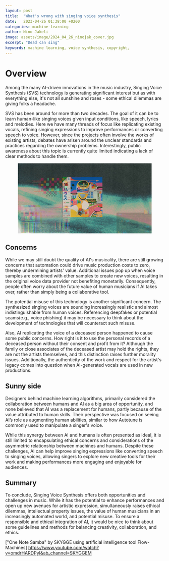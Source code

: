```yaml
---
layout: post
title:  "What's wrong with singing voice synthesis"
date:   2023-04-26 01:38:00 +0200
categories: machine-learning
author: Nino Jakeli
image: assets/image/2024_04_26_ninojak_cover.jpg
excerpt: "Dead can sing"
keywords: machine learning, voice synthesis, copyright,
---
```


# Overview

Among the many AI-driven innovations in the music industry, Singing Voice Synthesis (SVS) technology is generating significant interest but as with everything else, it's not all sunshine and roses - some ethical dilemmas are giving folks a headache. 

SVS has been around for more than two decades. The goal of it can be to learn human-like singing voices given input conditions, like speech, lyrics and melodies. Here we have many threads of focus like replicating existing vocals, refining singing expressions to improve performances or converting speech to voice. However, since the projects often involve the works of existing artists, debates have arisen around the unclear standards and practices regarding the ownership problems. Interestingly, public awareness about this topic is currently quite limited indicating a lack of clear methods to handle them.

<figure style="text-align: center;">
   <img src="/assets/image/2024_04_26_ninojak_robot.jpg" alt="Alternate Text" width="auto" />
</figure>


   

## Concerns

While we may still doubt the quality of AI's musicality, there are still growing concerns that automation could drive music production costs to zero, thereby undermining artists' value. Additional issues pop up when voice samples are combined with other samples to create new voices, resulting in the original voice data provider not benefiting monetarily. Consequently, people often worry about the future value of human musicians if AI takes over, rather than simply being a collaborative tool.

The potential misuse of this technology is another significant concern. The synthesized singing voices are sounding increasingly realistic and almost indistinguishable from human voices. Referencing deepfakes or potential scams(e.g., voice phishing) it may be necessary to think about the development of technologies that will counteract such misuse.

Also, AI replicating the voice of a deceased person happened to cause some public concerns. How right is it to use the personal records of a deceased person without their consent and profit from it? Although the family or close associates of the deceased artist may hold the rights, they are not the artists themselves, and this distinction raises further morality issues. Additionally, the authenticity of the work and respect for the artist's legacy comes into question when AI-generated vocals are used in new productions.

## Sunny side

Designers behind machine learning algorithms, primarily considered the collaboration between humans and AI as a big area of opportunity, and none believed that AI was a replacement for humans, partly because of the value attributed to human skills. Their perspective was focused on seeing AI’s role as augmenting human abilities, similar to how Autotune is commonly used to manipulate a singer's voice. 

While this synergy between AI and humans is often presented as ideal, it is still limited to encapsulating ethical concerns and considerations of the asymmetric relationship between machines and humans. Despite these challenges, AI can help improve singing expressions like converting speech to singing voices, allowing singers to explore new creative tools for their work and making performances more engaging and enjoyable for audiences.  

## Summary

To conclude, Singing Voice Synthesis offers both opportunities and challenges in music. While it has the potential to enhance performances and open up new avenues for artistic expression, simultaneously raises ethical dilemmas, intellectual property issues, the value of human musicians in an increasingly automated world, and potential misuse. To ensure a responsible and ethical integration of AI, it would be nice to think about some guidelines and methods for balancing creativity, collaboration, and ethics.





["One Note Samba" by SKYGGE using artificial intelligence tool Flow-Machines] 
https://www.youtube.com/watch?v=omdrHARDPyI&ab_channel=SKYGGEM